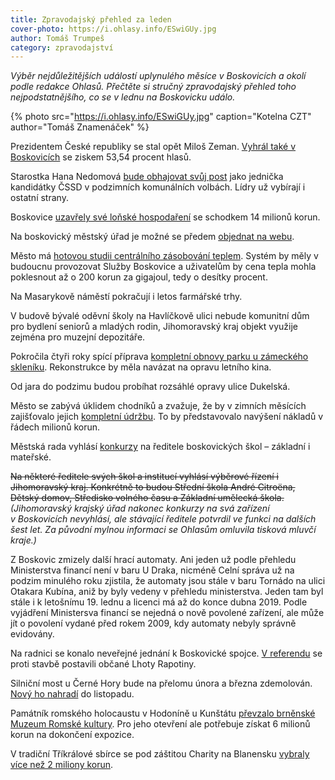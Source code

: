```yaml
---
title: Zpravodajský přehled za leden
cover-photo: https://i.ohlasy.info/ESwiGUy.jpg
author: Tomáš Trumpeš
category: zpravodajství
---
```


*Výběr nejdůležitějších událostí uplynulého měsíce v Boskovicích a okolí podle redakce Ohlasů. Přečtěte si stručný zpravodajský přehled toho nejpodstatnějšího, co se v lednu na Boskovicku událo.*

{% photo src="https://i.ohlasy.info/ESwiGUy.jpg" caption="Kotelna CZT" author="Tomáš Znamenáček" %}

Prezidentem České republiky se stal opět Miloš Zeman. [Vyhrál také v Boskovicích](http://www.ohlasy.info/clanky/2018/01/druhe-kolo.html) se ziskem 53,54 procent hlasů.

Starostka Hana Nedomová [bude obhajovat svůj post](http://www.ohlasy.info/clanky/2018/01/komunalni-lidri.html) jako jednička kandidátky ČSSD v podzimních komunálních volbách. Lídry už vybírají i ostatní strany.

Boskovice [uzavřely své loňské hospodaření](http://www.ohlasy.info/clanky/2018/01/z-radnice.html) se schodkem 14 milionů korun.

Na boskovický městský úřad je možné se předem [objednat na webu](http://objednejse.boskovice.cz/index.php).

Město má [hotovou studii centrálního zásobování teplem](http://www.ohlasy.info/clanky/2018/01/z-radnice.html). Systém by měly v budoucnu provozovat Služby Boskovice a uživatelům by cena tepla mohla poklesnout až o 200 korun za gigajoul, tedy o desítky procent.

Na Masarykově náměstí pokračují i letos farmářské trhy.

V budově bývalé oděvní školy na Havlíčkově ulici nebude komunitní dům pro bydlení seniorů a mladých rodin, Jihomoravský kraj objekt využije zejména pro muzejní depozitáře.

Pokročila čtyři roky spící příprava [kompletní obnovy parku u zámeckého skleníku](http://www.ohlasy.info/clanky/2018/01/z-radnice.html). Rekonstrukce by měla navázat na opravu letního kina.

Od jara do podzimu budou probíhat rozsáhlé opravy ulice Dukelská.

Město se zabývá úklidem chodníků a zvažuje, že by v zimních měsících zajišťovalo jejich [kompletní údržbu](http://www.ohlasy.info/clanky/2018/01/z-radnice.html). To by představovalo navýšení nákladů v řádech milionů korun.

Městská rada vyhlásí [konkurzy](http://www.ohlasy.info/clanky/2018/02/konkurzy.html) na ředitele boskovických škol – základní i mateřské.

~~Na některé ředitele svých škol a institucí vyhlásí výběrové řízení i Jihomoravský kraj. Konkrétně to budou Střední škola André Citroëna, Dětský domov, Středisko volného času a Základní umělecká škola.~~ *(Jihomoravský krajský úřad nakonec konkurzy na svá zařízení v Boskovicích nevyhlásí, ale stávající ředitele potvrdil ve funkci na dalších šest let. Za původní mylnou informaci se Ohlasům omluvila tisková mluvčí kraje.)*

Z Boskovic zmizely další hrací automaty. Ani jeden už podle přehledu Ministerstva financí není v baru U Draka, nicméně Celní správa už na podzim minulého roku zjistila, že automaty jsou stále v baru Tornádo na ulici Otakara Kubína, aniž by byly vedeny v přehledu ministerstva. Jeden tam byl stále i k letošnímu 19. lednu a licenci má až do konce dubna 2019. Podle vyjádření Ministersva financí se nejedná o nově povolené zařízení, ale může jít o povolení vydané před rokem 2009, kdy automaty nebyly správně evidovány.

Na radnici se konalo neveřejné jednání k Boskovické spojce. [V referendu](http://zrcadlo.net/clanky/Referendum-ve-Lhote-Rapotine-Ne-Boskovicke-spojce-i-kamenolomu-4622/) se proti stavbě postavili občané Lhoty Rapotiny.

Silniční most u Černé Hory bude na přelomu února a března zdemolován. [Nový ho nahradí](https://blanensky.denik.cz/zpravy_region/stary-most-v-cerne-hore-rozstrihaji-novy-jej-nahradi-do-listopadu-20180126.html) do listopadu.

Památník romského holocaustu v Hodoníně u Kunštátu [převzalo brněnské Muzeum Romské kultury](https://blanensky.denik.cz/zpravy_region/pamatnik-holokaustu-spolkl-sto-milionu-korun-a-zustava-zavreny-20180126.html). Pro jeho otevření ale potřebuje získat 6 milionů korun na dokončení expozice.

V tradiční Tříkrálové sbírce se pod záštitou Charity na Blanensku [vybraly více než 2 miliony korun](http://blansko.charita.cz/trikralovasbirka/).
